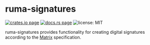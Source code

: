 # ruma-signatures

[![crates.io page](https://img.shields.io/crates/v/ruma-signatures.svg)](https://crates.io/crates/ruma-signatures)
[![docs.rs page](https://docs.rs/ruma-signatures/badge.svg)](https://docs.rs/ruma-signatures/)
![license: MIT](https://img.shields.io/crates/l/ruma-signatures.svg)

ruma-signatures provides functionality for creating digital signatures according to the [Matrix](https://matrix.org/) specification.
